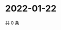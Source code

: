 # 2022-01-22

共 0 条

<!-- BEGIN WEIBO -->
<!-- 最后更新时间 Sat Jan 22 2022 23:13:31 GMT+0800 (China Standard Time) -->

<!-- END WEIBO -->
